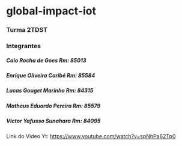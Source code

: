 # global-impact-iot

### Turma 2TDST
### Integrantes

##### Caio Rocha de Goes Rm: 85013

##### Enrique Oliveira Caribé Rm: 85584

##### Lucas Gouget Marinho Rm: 84315

##### Matheus Eduardo Pereira Rm: 85579

##### Victor Yafusso Sunahara    Rm: 84095


Link do Video Yt: https://www.youtube.com/watch?v=spNhPa62Tp0
